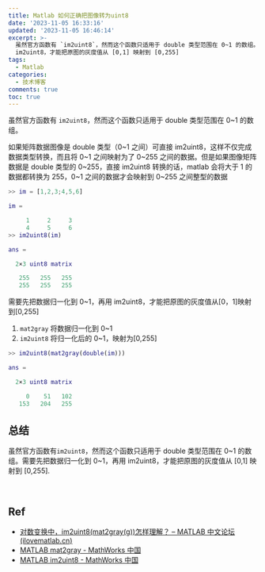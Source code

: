 ```yaml
---
title: Matlab 如何正确把图像转为uint8
date: '2023-11-05 16:33:16'
updated: '2023-11-05 16:46:14'
excerpt: >-
  虽然官方函数有 `im2uint8`，然而这个函数只适用于 double 类型范围在 0~1 的数组。需要先把数据归一化到 0~1，再用
  im2uint8，才能把原图的灰度值从 [0,1] 映射到 [0,255]
tags:
  - Matlab
categories:
  - 技术博客
comments: true
toc: true
---
```




虽然官方函数有 `im2uint8`​，然而这个函数只适用于 double 类型范围在 0~1 的数组。

如果矩阵数据图像是 double 类型（0\~1 之间）可直接 im2uint8，这样不仅完成数据类型转换，而且将 0\~1 之间映射为了 0\~255 之间的数据。但是如果图像矩阵数据是 double 类型的 0\~255，直接 im2uint8 转换的话，matlab 会将大于 1 的数据都转换为 255，0\~1 之间的数据才会映射到 0\~255 之间整型的数据

```matlab
>> im = [1,2,3;4,5,6]

im =

     1     2     3
     4     5     6
>> im2uint8(im)

ans =

  2×3 uint8 matrix

   255   255   255
   255   255   255

```

需要先把数据归一化到 0\~1，再用 im2uint8，才能把原图的灰度值从[0，1]映射到[0,255]

1. ​`mat2gray`​​ 将数据归一化到 0\~1
2. ​`im2uint8` ​将归一化后的 0\~1，映射为[0,255]

```matlab
>> im2uint8(mat2gray(double(im)))

ans =

  2×3 uint8 matrix

     0    51   102
   153   204   255
```

## 总结

虽然官方函数有`im2uint8`​，然而这个函数只适用于 double 类型范围在 0\~1 的数组。需要先把数据归一化到 0\~1，再用 im2uint8，才能把原图的灰度值从 \[0,1\] 映射到 \[0,255\].

‍

## Ref

* [对数变换中，im2uint8(mat2gray(g))怎样理解？ – MATLAB 中文论坛 (ilovematlab.cn)](https://www.ilovematlab.cn/thread-306187-1-1.html?_dsign=c5f24f59)
* [MATLAB mat2gray - MathWorks 中国](https://ww2.mathworks.cn/help/images/ref/mat2gray.html?requestedDomain=cn)
* [MATLAB im2uint8 - MathWorks 中国](https://ww2.mathworks.cn/help/images/ref/im2uint8.html?requestedDomain=cn)

‍
